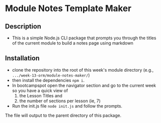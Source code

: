 # Module Notes Template Maker

## Description

- This is a simple Node.js CLI package that prompts you through the titles of the current module to build a notes page using markdown 

## Installation

- clone the repository into the root of this week's module directory (e.g., `.../week-13-orm/module-notes-maker/`)
- then install the dependencies `npm i`. 
- In bootcampspot open the navigator section and go to the current week so you have a quick view of
    1. the Lesson Titles and
    1. the number of sections per lesson (ie, 7)
- Run the init.js file `node init.js` and follow the prompts. 

The file will output to the parent directory of this package.